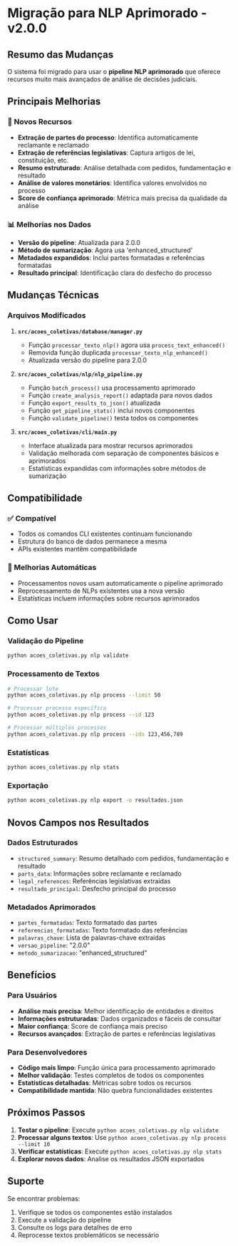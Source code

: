 # Migração para NLP Aprimorado - v2.0.0

## Resumo das Mudanças

O sistema foi migrado para usar o **pipeline NLP aprimorado** que oferece recursos muito mais avançados de análise de decisões judiciais.

## Principais Melhorias

### 🚀 Novos Recursos
- **Extração de partes do processo**: Identifica automaticamente reclamante e reclamado
- **Extração de referências legislativas**: Captura artigos de lei, constituição, etc.
- **Resumo estruturado**: Análise detalhada com pedidos, fundamentação e resultado
- **Análise de valores monetários**: Identifica valores envolvidos no processo
- **Score de confiança aprimorado**: Métrica mais precisa da qualidade da análise

### 📊 Melhorias nos Dados
- **Versão do pipeline**: Atualizada para 2.0.0
- **Método de sumarização**: Agora usa 'enhanced_structured'
- **Metadados expandidos**: Inclui partes formatadas e referências formatadas
- **Resultado principal**: Identificação clara do desfecho do processo

## Mudanças Técnicas

### Arquivos Modificados

1. **`src/acoes_coletivas/database/manager.py`**
   - Função `processar_texto_nlp()` agora usa `process_text_enhanced()`
   - Removida função duplicada `processar_texto_nlp_enhanced()`
   - Atualizada versão do pipeline para 2.0.0

2. **`src/acoes_coletivas/nlp/nlp_pipeline.py`**
   - Função `batch_process()` usa processamento aprimorado
   - Função `create_analysis_report()` adaptada para novos dados
   - Função `export_results_to_json()` atualizada
   - Função `get_pipeline_stats()` inclui novos componentes
   - Função `validate_pipeline()` testa todos os componentes

3. **`src/acoes_coletivas/cli/main.py`**
   - Interface atualizada para mostrar recursos aprimorados
   - Validação melhorada com separação de componentes básicos e aprimorados
   - Estatísticas expandidas com informações sobre métodos de sumarização

## Compatibilidade

### ✅ Compatível
- Todos os comandos CLI existentes continuam funcionando
- Estrutura do banco de dados permanece a mesma
- APIs existentes mantêm compatibilidade

### 🔄 Melhorias Automáticas
- Processamentos novos usam automaticamente o pipeline aprimorado
- Reprocessamento de NLPs existentes usa a nova versão
- Estatísticas incluem informações sobre recursos aprimorados

## Como Usar

### Validação do Pipeline
```bash
python acoes_coletivas.py nlp validate
```

### Processamento de Textos
```bash
# Processar lote
python acoes_coletivas.py nlp process --limit 50

# Processar processo específico
python acoes_coletivas.py nlp process --id 123

# Processar múltiplos processos
python acoes_coletivas.py nlp process --ids 123,456,789
```

### Estatísticas
```bash
python acoes_coletivas.py nlp stats
```

### Exportação
```bash
python acoes_coletivas.py nlp export -o resultados.json
```

## Novos Campos nos Resultados

### Dados Estruturados
- `structured_summary`: Resumo detalhado com pedidos, fundamentação e resultado
- `parts_data`: Informações sobre reclamante e reclamado
- `legal_references`: Referências legislativas extraídas
- `resultado_principal`: Desfecho principal do processo

### Metadados Aprimorados
- `partes_formatadas`: Texto formatado das partes
- `referencias_formatadas`: Texto formatado das referências
- `palavras_chave`: Lista de palavras-chave extraídas
- `versao_pipeline`: "2.0.0"
- `metodo_sumarizacao`: "enhanced_structured"

## Benefícios

### Para Usuários
- **Análise mais precisa**: Melhor identificação de entidades e direitos
- **Informações estruturadas**: Dados organizados e fáceis de consultar
- **Maior confiança**: Score de confiança mais preciso
- **Recursos avançados**: Extração de partes e referências legislativas

### Para Desenvolvedores
- **Código mais limpo**: Função única para processamento aprimorado
- **Melhor validação**: Testes completos de todos os componentes
- **Estatísticas detalhadas**: Métricas sobre todos os recursos
- **Compatibilidade mantida**: Não quebra funcionalidades existentes

## Próximos Passos

1. **Testar o pipeline**: Execute `python acoes_coletivas.py nlp validate`
2. **Processar alguns textos**: Use `python acoes_coletivas.py nlp process --limit 10`
3. **Verificar estatísticas**: Execute `python acoes_coletivas.py nlp stats`
4. **Explorar novos dados**: Analise os resultados JSON exportados

## Suporte

Se encontrar problemas:
1. Verifique se todos os componentes estão instalados
2. Execute a validação do pipeline
3. Consulte os logs para detalhes de erro
4. Reprocesse textos problemáticos se necessário 